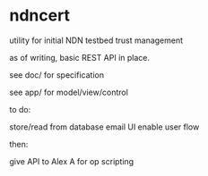 ndncert
=======

utility for initial NDN testbed trust management

as of writing, basic REST API in place. 

see doc/ for specification

see app/ for model/view/control 

to do:

store/read from database
email
UI
enable user flow

then:

give API to Alex A for op scripting